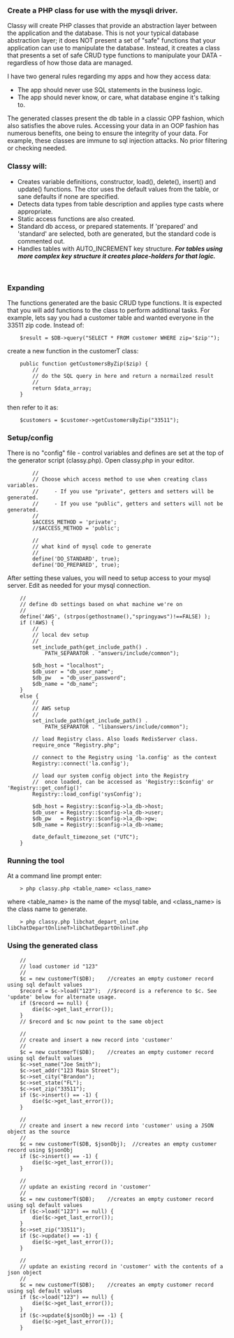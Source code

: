 ### Create a PHP class for use with the mysqli driver.

Classy will create PHP classes that provide an abstraction layer between the application and the database. This is not your typical database abstraction layer; it does NOT present a set of "safe" functions that your application can use to manipulate the database. Instead, it creates a class that presents a set of safe CRUD type functions to manipulate your DATA - regardless of how those data are managed.

I have two general rules regarding my apps and how they access data:

  - The app should never use SQL statements in the business logic.
  - The app should never know, or care, what database engine it's talking to.

The generated classes present the db table in a classic OPP fashion, which also satisfies the above rules. Accessing your data in an OOP fashion has numerous benefits, one being to ensure the integrity of your data. For example, these classes are immune to sql injection attacks. No prior filtering or checking needed. 

### Classy will:
- Creates variable definitions, constructor, load(), delete(), insert() and update() functions. The ctor uses the default values from the table, or sane defaults if none are specified.
- Detects data types from table description and applies type casts where appropriate.
- Static access functions are also created.
- Standard db access, or prepared statements. If 'prepared' and 'standard' are selected, both are generated, but the standard code is commented out.
- Handles tables with AUTO_INCREMENT key structure. _**For tables using more complex key structure it creates place-holders for that logic.**_
<br>

### Expanding
The functions generated are the basic CRUD type functions. It is expected that you will add functions to the class to perform additional tasks. For example, lets say you had a customer table and wanted everyone in the 33511 zip code. Instead of:
```
    $result = $DB->query("SELECT * FROM customer WHERE zip='$zip'");
```
create a new function in the customerT class:
```
    public function getCustomersByZip($zip) {
        //
        // do the SQL query in here and return a normailzed result
        //
        return $data_array;
    }
```
then refer to it as:
```
    $customers = $customer->getCustomersByZip("33511");
```



### Setup/config
There is no "config" file - control variables and defines are set at the top of the generator script (classy.php). Open classy.php in your editor.
```
        //
        // Choose which access method to use when creating class variables.
        //     - If you use "private", getters and setters will be generated.
        //     - If you use "public", getters and setters will not be generated.
        //
        $ACCESS_METHOD = 'private';
        //$ACCESS_METHOD = 'public';

        //
        // what kind of mysql code to generate
        //
        define('DO_STANDARD', true);
        define('DO_PREPARED', true);
```

After setting these values, you will need to setup access to your mysql server. Edit as needed for your mysql connection.
```
	// 
	// define db settings based on what machine we're on
	// 
	define('AWS', (strpos(gethostname(),"springyaws")!==FALSE) );	
	if (!AWS) {
		//
		// local dev setup
		//
		set_include_path(get_include_path() . 
			PATH_SEPARATOR . "answers/include/common");

		$db_host = "localhost";
		$db_user = "db_user_name";
		$db_pw 	 = "db_user_password";
		$db_name = "db_name";
	}
	else {
		//
		// AWS setup
		//
		set_include_path(get_include_path() . 
			PATH_SEPARATOR . "libanswers/include/common");

		// load Registry class. Also loads RedisServer class.
		require_once "Registry.php";

		// connect to the Registry using 'la.config' as the context
		Registry::connect('la.config');

		// load our system config object into the Registry
		//	once loaded, can be accessed as 'Registry::$config' or 'Registry::get_config()'
		Registry::load_config('sysConfig');

		$db_host = Registry::$config->la_db->host;
		$db_user = Registry::$config->la_db->user;
		$db_pw   = Registry::$config->la_db->pw;
		$db_name = Registry::$config->la_db->name;

		date_default_timezone_set ("UTC");
	}
```


### Running the tool

At a command line prompt enter:
```
    > php classy.php <table_name> <class_name>
```
where \<table_name\> is the name of the mysql table, and \<class_name\> is the class name to generate.
```
    > php classy.php libchat_depart_online libChatDepartOnlineT>libChatDepartOnlineT.php
```


### Using the generated class
```
	//
	// load customer id "123"
	//
	$c = new customerT($DB);	//creates an empty customer record using sql default values
	$record = $c->load("123");	//$record is a reference to $c. See 'update' below for alternate usage.
	if ($record == null) {
		die($c->get_last_error());
	}
	// $record and $c now point to the same object
```

```
	//
	// create and insert a new record into 'customer'
	//
	$c = new customerT($DB);	//creates an empty customer record using sql default values
	$c->set_name("Joe Smith");
	$c->set_addr("123 Main Street");
	$c->set_city("Brandon");
	$c->set_state("FL");
	$c->set_zip("33511");
	if ($c->insert() == -1) {
		die($c->get_last_error());	
	}

	//
	// create and insert a new record into 'customer' using a JSON object as the source
	//
	$c = new customerT($DB, $jsonObj);	//creates an empty customer record using $jsonObj
	if ($c->insert() == -1) {
		die($c->get_last_error());	
	}
```

```
	//
	// update an existing record in 'customer'
	//
	$c = new customerT($DB);	//creates an empty customer record using sql default values
	if ($c->load("123") == null) {
		die($c->get_last_error());
	}
	$c->set_zip("33511");
	if ($c->update() == -1) {
		die($c->get_last_error());	
	}

	//
	// update an existing record in 'customer' with the contents of a json object
	//
	$c = new customerT($DB);	//creates an empty customer record using sql default values
	if ($c->load("123") == null) {
		die($c->get_last_error());
	}
	if ($c->update($jsonObj) == -1) {
		die($c->get_last_error());	
	}
```
